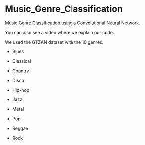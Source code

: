 # Music_Genre_Classification

Music Genre Classification using a Convolutional Neural Network. 

You can also see a video where we explain our code.

We used the GTZAN dataset with the 10 genres:

- Blues

- Classical

- Country

- Disco

- Hip-hop

- Jazz

- Metal

- Pop

- Reggae

- Rock

